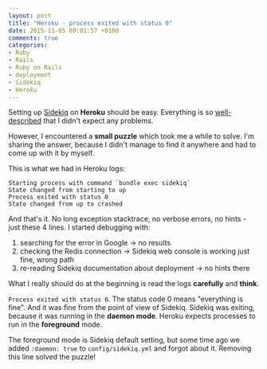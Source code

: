 ```yaml
---
layout: post
title: "Heroku - process exited with status 0"
date: 2015-11-05 09:01:57 +0100
comments: true
categories:
- Ruby
- Rails
- Ruby on Rails
- deployment
- Sidekiq
- Heroku
---
```


Setting up [Sidekiq](https://github.com/mperham/sidekiq) on **Heroku** should be easy. Everything is so [well-described](https://github.com/mperham/sidekiq/wiki/Deployment#heroku) that I didn't expect any problems.

However, I encountered a **small puzzle** which took me a while to solve. I'm sharing the answer, because I didn't manage to find it anywhere and had to come up with it by myself.

<!-- more -->

This is what we had in Heroku logs:

```
Starting process with command `bundle exec sidekiq`
State changed from starting to up
Process exited with status 0
State changed from up to crashed
```

And that's it. No long exception stacktrace, no verbose errors, no hints - just these 4 lines. I started debugging with:

1. searching for the error in Google -> no results
2. checking the Redis connection -> Sidekiq web console is working just fine, wrong path
3. re-reading Sidekiq documentation about deployment -> no hints there

What I really should do at the beginning is read the logs **carefully** and **think**.

```Process exited with status 0```. The status code 0 means "everything is fine". And it was fine from the point of view of Sidekiq. Sidekiq was exiting, because it was running in the **daemon mode**. Heroku expects processes to run in the **foreground** mode.

The foreground mode is Sidekiq default setting, but some time ago we added ```:daemon: true``` to ```config/sidekiq.yml``` and forgot about it. Removing this line solved the puzzle!
